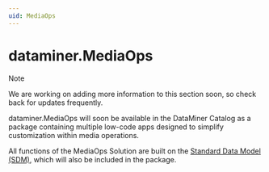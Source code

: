 ```yaml
---
uid: MediaOps
---
```


# dataminer.MediaOps

> [!NOTE]
> We are working on adding more information to this section soon, so check back for updates frequently.

dataminer.MediaOps will soon be available in the DataMiner Catalog as a package containing multiple low-code apps designed to simplify customization within media operations.

All functions of the MediaOps Solution are built on the [Standard Data Model (SDM)](xref:SDM), which will also be included in the package.
